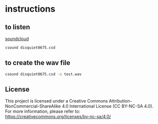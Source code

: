 # instructions

## to listen

[soundcloud](https://soundcloud.com/gianantonio-patella/a-cohered-front-disquiet0675?si=eaa2f7a5d998474082d4db8fe1b97b3c&utm_source=clipboard&utm_medium=text&utm_campaign=social_sharing)

```bash
csound disquiet0675.csd
```

## to create the wav file

```bash
csound disquiet0675.csd -o test.wav
```

## License

This project is licensed under a Creative Commons Attribution-NonCommercial-ShareAlike 4.0 International License (CC BY-NC-SA 4.0). For more information, please refer to: <https://creativecommons.org/licenses/by-nc-sa/4.0/>
